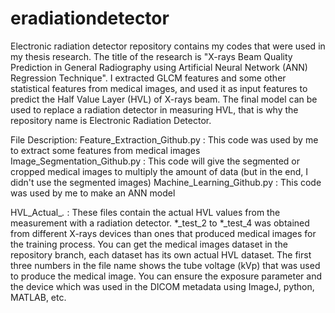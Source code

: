 # eradiationdetector
Electronic radiation detector repository contains my codes that were used in my thesis research. 
The title of the research is "X-rays Beam Quality Prediction in General Radiography using Artificial Neural Network (ANN) Regression Technique". 
I extracted GLCM features and some other statistical features from medical images, and used it as input features to predict the Half Value Layer (HVL) of X-rays beam. 
The final model can be used to replace a radiation detector in measuring HVL, that is why the repository name is Electronic Radiation Detector.

File Description:
Feature_Extraction_Github.py  : This code was used by me to extract some features from medical images
Image_Segmentation_Github.py  : This code will give the segmented or cropped medical images to multiply the amount of data (but in the end, I didn't use the segmented images)
Machine_Learning_Github.py    : This code was used by me to make an ANN model

HVL_Actual_*.*                : These files contain the actual HVL values from the measurement with a radiation detector. *_test_2 to *_test_4 was obtained from different X-rays devices than ones that produced medical images for the training process. You can get the medical images dataset in the repository branch, each dataset has its own actual HVL dataset. The first three numbers in the file name shows the tube voltage (kVp) that was used to produce the medical image. You can ensure the exposure parameter and the device which was used in the DICOM metadata using ImageJ, python, MATLAB, etc.

